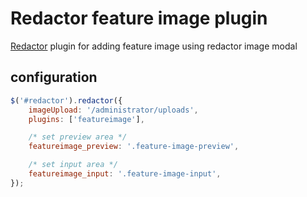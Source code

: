 # Redactor feature image plugin
[Redactor](https://imperavi.com/redactor/) plugin for adding feature image using redactor image modal

## configuration

```javascript
$('#redactor').redactor({
    imageUpload: '/administrator/uploads',
    plugins: ['featureimage'],

    /* set preview area */
    featureimage_preview: '.feature-image-preview', 

    /* set input area */
    featureimage_input: '.feature-image-input',     
});
```
